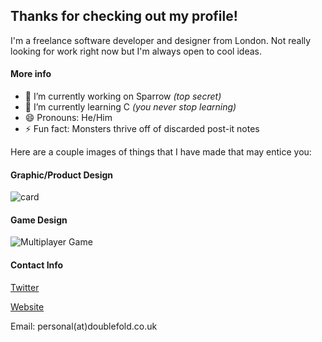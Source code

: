 ## Thanks for checking out my profile!
I'm a freelance software developer and designer from London. Not really looking for work right now but I'm always open to cool ideas.

#### More info
- 🔭 I’m currently working on Sparrow _(top secret)_
- 🌱 I’m currently learning C _(you never stop learning)_
- 😄 Pronouns: He/Him
- ⚡ Fun fact: Monsters thrive off of discarded post-it notes

Here are a couple images of things that I have made that may entice you:
 
#### Graphic/Product Design
![](https://i.imgur.com/F9f9Ujy.jpg "card")

#### Game Design
![Multiplayer Game](https://pbs.twimg.com/media/EUgGOn3WsAIJTtN?format=jpg&name=4096x4096 "tggfd")


#### Contact Info
[Twitter](https://www.twitter.com/nakotami)

[Website](https://www.doublefold.com)

Email: personal(at)doublefold.co.uk
